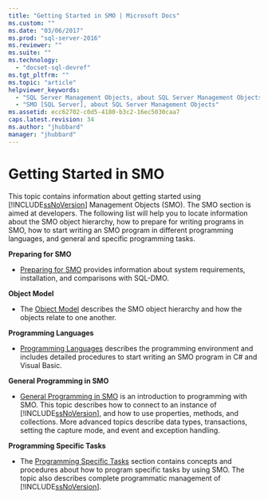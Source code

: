 ```yaml
---
title: "Getting Started in SMO | Microsoft Docs"
ms.custom: ""
ms.date: "03/06/2017"
ms.prod: "sql-server-2016"
ms.reviewer: ""
ms.suite: ""
ms.technology: 
  - "docset-sql-devref"
ms.tgt_pltfrm: ""
ms.topic: "article"
helpviewer_keywords: 
  - "SQL Server Management Objects, about SQL Server Management Objects"
  - "SMO [SQL Server], about SQL Server Management Objects"
ms.assetid: ecc62702-c0d5-4180-b3c2-16ec5030caa7
caps.latest.revision: 34
ms.author: "jhubbard"
manager: "jhubbard"
---
```

# Getting Started in SMO
  This topic contains information about getting started using [!INCLUDE[ssNoVersion](../../advanced-analytics/r-services/includes/ssnoversion-md.md)] Management Objects (SMO). The SMO section is aimed at developers. The following list will help you to locate information about the SMO object hierarchy, how to prepare for writing programs in SMO, how to start writing an SMO program in different programming languages, and general and specific programming tasks.  
  
 **Preparing for SMO**  
  
-   [Preparing for SMO](../Topic/Preparing%20to%20Use%20SMO.md) provides information about system requirements, installation, and comparisons with SQL-DMO.  
  
 **Object Model**  
  
-   The [Object Model](../../relational-databases/server-management-objects-smo/smo-object-model.md) describes the SMO object hierarchy and how the objects relate to one another.  
  
 **Programming Languages**  
  
-   [Programming Languages](../Topic/Programming%20Languages.md) describes the programming environment and includes detailed procedures to start writing an SMO program in C# and Visual Basic.  
  
 **General Programming in SMO**  
  
-   [General Programming in SMO](../../relational-databases/server-management-objects-smo/create-program/creating-smo-programs.md) is an introduction to programming with SMO. This topic describes how to connect to an instance of [!INCLUDE[ssNoVersion](../../advanced-analytics/r-services/includes/ssnoversion-md.md)], and how to use properties, methods, and collections. More advanced topics describe data types, transactions, setting the capture mode, and event and exception handling.  
  
 **Programming Specific Tasks**  
  
-   The [Programming Specific Tasks](../../relational-databases/server-management-objects-smo/tasks/programming-specific-tasks.md) section contains concepts and procedures about how to program specific tasks by using SMO. The topic also describes complete programmatic management of [!INCLUDE[ssNoVersion](../../advanced-analytics/r-services/includes/ssnoversion-md.md)].  
  
  